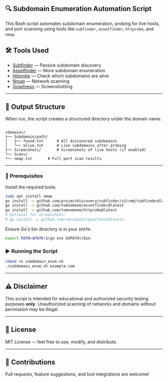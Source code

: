 ## 🔍 Subdomain Enumeration Automation Script

This Bash script automates subdomain enumeration, probing for live hosts, and port scanning using tools like `subfinder`, `assetfinder`, `httprobe`, and `nmap`.

## 🛠 Tools Used

- [Subfinder](https://github.com/projectdiscovery/subfinder) — Passive subdomain discovery
- [Assetfinder](https://github.com/tomnomnom/assetfinder) — More subdomain enumeration
- [httprobe](https://github.com/tomnomnom/httprobe) — Check which subdomains are alive
- [Nmap](https://nmap.org/) — Network scanning
- [Gowitness](https://github.com/sensepost/gowitness) — Screenshotting

---

## 📂 Output Structure

When run, the script creates a structured directory under the domain name:

```Structure 

<domain>/
├── Subdomain/path/
│   ├── found.txt      # All discovered subdomains
│   └── alive.txt      # Live subdomains after probing
├── Screenshots/       # Screenshots of live hosts (if enabled)
└── Scans/
└── nmap.txt       # Full port scan results

````

---

### 📌 Prerequisites

Install the required tools:

```bash
sudo apt install nmap
go install -v github.com/projectdiscovery/subfinder/v2/cmd/subfinder@latest
go install -v github.com/tomnomnom/assetfinder@latest
go install -v github.com/tomnomnom/httprobe@latest
# Optional for screenshots:
# go install -v github.com/sensepost/gowitness@latest
````

Ensure Go's bin directory is in your `$PATH`:

```bash
export PATH=$PATH:$(go env GOPATH)/bin
```

### ▶️ Running the Script

```bash
chmod +x subdomain_enum.sh
./subdomain_enum.sh example.com
```

---

## ⚠️ Disclaimer

This script is intended for educational and authorized security testing purposes **only**. Unauthorized scanning of networks and domains without permission may be illegal.

---

## 📄 License

MIT License — feel free to use, modify, and distribute.

---

## 🙌 Contributions

Pull requests, feature suggestions, and tool integrations are welcome!

